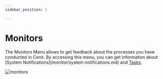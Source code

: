 ```yaml
---
sidebar_position: 1

---
```


# Monitors

The Monitors Menu allows to get feedback about the processes you have conducted  in Cenit. By accessing this menu, you can get information about [System Notifications](monitor/system notifications.md) and [Tasks]([monitors/tasks.md).

![monitors](https://user-images.githubusercontent.com/54523080/153075147-87e7d4a7-be48-4c60-a1d9-023c19ee1219.png)